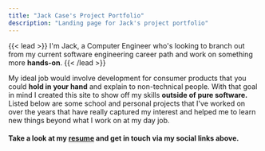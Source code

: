 ```yaml
---
title: "Jack Case's Project Portfolio"
description: "Landing page for Jack's project portfolio"
---
```


{{< lead >}}
I'm Jack, a Computer Engineer who's looking to branch out from my current software engineering career path
and work on something more **hands-on**. 
{{< /lead >}}

My ideal job would involve development for consumer products that you could **hold in your hand** and explain to non-technical people.
With that goal in mind I created this site to show off my skills **outside of pure software.** Listed below are some school
and personal projects that I've worked on over the years that have really captured my interest and helped me to learn
new things beyond what I work on at my day job.

#### Take a look at my [**resume**](/jack_case_resume.pdf) and get in touch via my social links above.